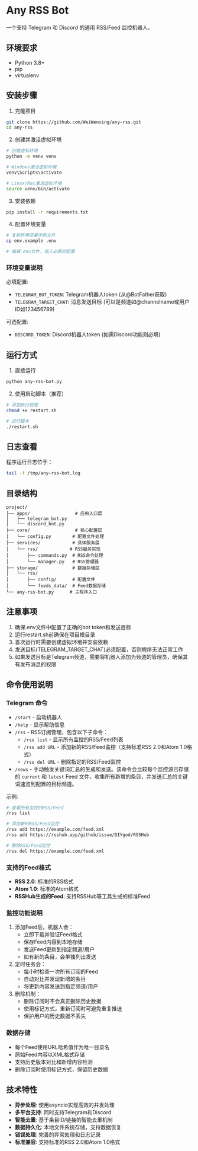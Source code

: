 # Any RSS Bot

一个支持 Telegram 和 Discord 的通用 RSS/Feed 监控机器人。

## 环境要求

- Python 3.8+
- pip
- virtualenv

## 安装步骤

1. 克隆项目
```bash
git clone https://github.com/WeiWenxing/any-rss.git
cd any-rss
```

2. 创建并激活虚拟环境
```bash
# 创建虚拟环境
python -m venv venv

# Windows激活虚拟环境
venv\Scripts\activate

# Linux/Mac激活虚拟环境
source venv/bin/activate
```

3. 安装依赖
```bash
pip install -r requirements.txt
```

4. 配置环境变量
```bash
# 复制环境变量示例文件
cp env.example .env

# 编辑.env文件，填入必要的配置
```

### 环境变量说明

必填配置:
- `TELEGRAM_BOT_TOKEN`: Telegram机器人token (从@BotFather获取)
- `TELEGRAM_TARGET_CHAT`: 消息发送目标 (可以是频道如@channelname或用户ID如123456789)

可选配置:
- `DISCORD_TOKEN`: Discord机器人token (如需Discord功能则必填)

## 运行方式

1. 直接运行
```bash
python any-rss-bot.py
```

2. 使用启动脚本（推荐）
```bash
# 添加执行权限
chmod +x restart.sh

# 运行脚本
./restart.sh
```

## 日志查看

程序运行日志位于：
```bash
tail -f /tmp/any-rss-bot.log
```

## 目录结构

```
project/
├── apps/                 # 应用入口层
│   ├── telegram_bot.py
│   └── discord_bot.py
├── core/                 # 核心配置层
│   └── config.py        # 配置文件处理
├── services/            # 具体服务层
│   └── rss/            # RSS服务实现
│       ├── commands.py  # RSS命令处理
│       └── manager.py   # RSS管理器
├── storage/             # 数据存储层
│   └── rss/
│       ├── config/      # 配置文件
│       └── feeds_data/  # Feed数据存储
└── any-rss-bot.py      # 主程序入口
```

## 注意事项

1. 确保.env文件中配置了正确的bot token和发送目标
2. 运行restart.sh前确保在项目根目录
3. 首次运行时需要创建虚拟环境并安装依赖
4. 发送目标(TELEGRAM_TARGET_CHAT)必须配置，否则程序无法正常工作
5. 如果发送目标是Telegram频道，需要将机器人添加为频道的管理员，确保其有发布消息的权限

## 命令使用说明

### Telegram 命令
- `/start` - 启动机器人
- `/help` - 显示帮助信息
- `/rss` - RSS订阅管理，包含以下子命令：
  - `/rss list` - 显示所有监控的RSS/Feed列表
  - `/rss add URL` - 添加新的RSS/Feed监控（支持标准RSS 2.0和Atom 1.0格式）
  - `/rss del URL` - 删除指定的RSS/Feed监控
- `/news` - 手动触发关键词汇总的生成和发送。该命令会比较每个监控源已存储的 `current` 和 `latest` Feed 文件，收集所有新增的条目，并发送汇总的关键词速览到配置的目标频道。

示例:
```bash
# 查看所有监控的RSS/Feed
/rss list

# 添加新的RSS/Feed监控
/rss add https://example.com/feed.xml
/rss add https://rsshub.app/github/issue/DIYgod/RSSHub

# 删除RSS/Feed监控
/rss del https://example.com/feed.xml
```

### 支持的Feed格式
- **RSS 2.0**: 标准的RSS格式
- **Atom 1.0**: 标准的Atom格式
- **RSSHub生成的Feed**: 支持RSSHub等工具生成的标准Feed

### 监控功能说明
1. 添加Feed后，机器人会：
   - 立即下载并验证Feed格式
   - 保存Feed内容到本地存储
   - 发送Feed更新到指定频道/用户
   - 如有新的条目，会单独列出发送
2. 定时任务会：
   - 每小时检查一次所有订阅的Feed
   - 自动对比并发现新增的条目
   - 将更新内容发送到指定频道/用户
3. 删除机制：
   - 删除订阅时不会真正删除历史数据
   - 使用标记方式，重新订阅时可避免重复推送
   - 保护用户的历史数据不丢失

### 数据存储
- 每个Feed使用URL哈希值作为唯一目录名
- 原始Feed内容以XML格式存储
- 支持历史版本对比和新增内容检测
- 删除订阅时使用标记方式，保留历史数据

## 技术特性

- **异步处理**: 使用asyncio实现高效的并发处理
- **多平台支持**: 同时支持Telegram和Discord
- **智能去重**: 基于条目ID/链接的智能去重机制
- **数据持久化**: 本地文件系统存储，支持数据恢复
- **错误处理**: 完善的异常处理和日志记录
- **标准兼容**: 支持标准的RSS 2.0和Atom 1.0格式
